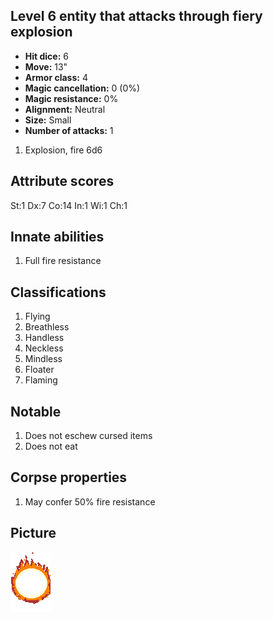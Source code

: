 ## Level 6 entity that attacks through fiery explosion

- **Hit dice:** 6
- **Move:** 13"
- **Armor class:** 4
- **Magic cancellation:** 0 (0%)
- **Magic resistance:** 0%
- **Alignment:** Neutral
- **Size:** Small
- **Number of attacks:** 1
1. Explosion, fire 6d6

## Attribute scores

St:1 Dx:7 Co:14 In:1 Wi:1 Ch:1

## Innate abilities

1. Full fire resistance

## Classifications

1. Flying
2. Breathless
3. Handless
4. Neckless
5. Mindless
6. Floater
7. Flaming

## Notable

1. Does not eschew cursed items
2. Does not eat

## Corpse properties

1. May confer 50% fire resistance

## Picture

![Flaming sphere](https://github.com/hyvanmielenpelit/GnollHackTileSet/blob/main/Monsters/flaming_sphere/flaming_sphere.png)
